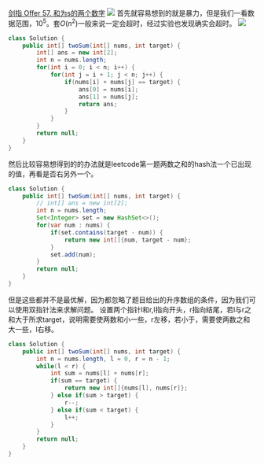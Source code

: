[剑指 Offer 57. 和为s的两个数字](https://leetcode-cn.com/problems/he-wei-sde-liang-ge-shu-zi-lcof/)
![](https://img2022.cnblogs.com/blog/2272548/202201/2272548-20220129215006676-1582666598.png)
首先就容易想到的就是暴力，但是我们一看数据范围，$10^5$。套$O(n^2)$一般来说一定会超时，经过实验也发现确实会超时。
![](https://img2022.cnblogs.com/blog/2272548/202201/2272548-20220129215201783-1943321182.png)

```java
class Solution {
    public int[] twoSum(int[] nums, int target) {
        int[] ans = new int[2];
        int n = nums.length;
        for(int i = 0; i < n; i++) {
            for(int j = i + 1; j < n; j++) {
                if(nums[i] + nums[j] == target) {
                    ans[0] = nums[i];
                    ans[1] = nums[j];
                    return ans;
                }
            }
        }
        return null;
    }
}
```

然后比较容易想得到的的办法就是leetcode第一题两数之和的hash法一个已出现的值，再看是否右另外一个。
```java
class Solution {
    public int[] twoSum(int[] nums, int target) {
        // int[] ans = new int[2];
        int n = nums.length;
        Set<Integer> set = new HashSet<>();
        for(var num : nums) {
            if(set.contains(target - num)) {
                return new int[]{num, target - num};
            }
            set.add(num);
        }
        return null;
    }
}
```

但是这些都并不是最优解，因为都忽略了题目给出的升序数组的条件，因为我们可以使用双指针法来求解问题。
设置两个指针l和r,l指向开头，r指向结尾，若l与r之和大于所求target，说明需要使两数和小一些，r左移，若小于，需要使两数之和大一些，l右移。
```java
class Solution {
    public int[] twoSum(int[] nums, int target) {
        int n = nums.length, l = 0, r = n - 1;
        while(l < r) {
            int sum = nums[l] + nums[r];
            if(sum == target) {
                return new int[]{nums[l], nums[r]};
            } else if(sum > target) {
                r--;
            } else if(sum < target) {
                l++;
            }
        }
        return null;
    }
}
```